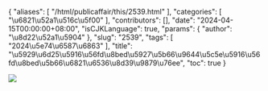 {
    "aliases": [
        "/html/publicaffair/this/2539.html"
    ],
    "categories": [
        "\u6821\u52a1\u516c\u5f00"
    ],
    "contributors": [],
    "date": "2024-04-15T00:00:00+08:00",
    "isCJKLanguage": true,
    "params": {
        "author": "\u8d22\u52a1\u5904"
    },
    "slug": "2539",
    "tags": [
        "2024\u5e74\u6587\u6863"
    ],
    "title": "\u5929\u6d25\u5916\u56fd\u8bed\u5927\u5b66\u9644\u5c5e\u5916\u56fd\u8bed\u5b66\u6821\u6536\u8d39\u9879\u76ee",
    "toc": true
}

![](https://cdn.tfls.online/mirror/full/3b1ca26b00b7a8fba56c1b91f6a9290aead7f9d8.png)
